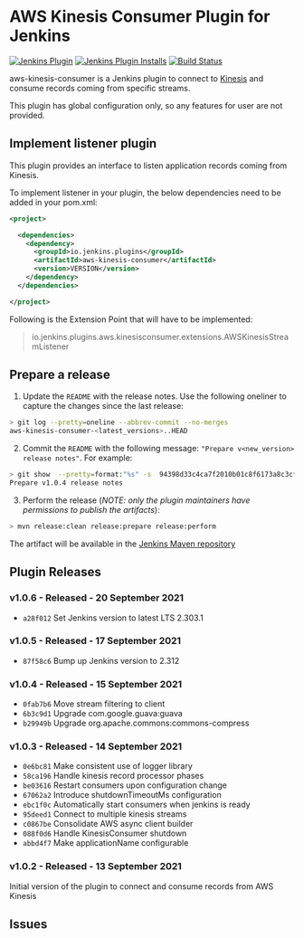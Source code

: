 AWS Kinesis Consumer Plugin for Jenkins
=======================================================

[![Jenkins Plugin](https://img.shields.io/jenkins/plugin/v/aws-kinesis-consumer.svg)](https://plugins.jenkins.io/aws-kinesis-consumer)
[![Jenkins Plugin Installs](https://img.shields.io/jenkins/plugin/i/aws-kinesis-consumer.svg)](https://plugins.jenkins.io/aws-kinesis-consumer)
[![Build Status](https://ci.jenkins.io/buildStatus/icon?job=Plugins/aws-kinesis-consumer-plugin/master)](https://ci.jenkins.io/job/Plugins/job/aws-kinesis-consumer-plugin/job/master/)

aws-kinesis-consumer is a Jenkins plugin to connect to [Kinesis](https://aws.amazon.com/kinesis/) and consume
records coming from specific streams.

This plugin has global configuration only, so any features for user are not provided.

Implement listener plugin
------------------------

This plugin provides an interface to listen application records coming from
Kinesis.

To implement listener in your plugin, the below dependencies need to be added in
your pom.xml:

```xml
<project>

  <dependencies>
    <dependency>
      <groupId>io.jenkins.plugins</groupId>
      <artifactId>aws-kinesis-consumer</artifactId>
      <version>VERSION</version>
    </dependency>
  </dependencies>

</project>
```

Following is the Extension Point that will have to be implemented:

> io.jenkins.plugins.aws.kinesisconsumer.extensions.AWSKinesisStreamListener

Prepare a release
---

1. Update the `README` with the release notes. Use the following oneliner to
capture the changes since the last release:

```bash
> git log --pretty=oneline --abbrev-commit --no-merges
aws-kinesis-consumer-<latest_versions>..HEAD
```

2. Commit the `README` with the following message: `"Prepare v<new_version>
release notes"`. For example:

```bash
> git show  --pretty=format:"%s" -s  94398d33c4ca7f2010b01c8f6173a8c3cf79e0bf
Prepare v1.0.4 release notes
```
3. Perform the release (_NOTE: only the plugin maintainers have permissions to
publish the artifacts_):

```bash
> mvn release:clean release:prepare release:perform
```

The artifact will be available in the [Jenkins Maven repository](https://repo.jenkins-ci.org/artifactory/releases/io/jenkins/plugins/aws-kinesis-consumer/)

Plugin Releases
---

### v1.0.6 - Released - 20 September 2021

* `a28f012` Set Jenkins version to latest LTS 2.303.1

### v1.0.5 - Released - 17 September 2021

* `87f58c6` Bump up Jenkins version to 2.312

### v1.0.4 - Released - 15 September 2021

* `0fab7b6` Move stream filtering to client
* `6b3c9d1` Upgrade com.google.guava:guava
* `b29949b` Upgrade org.apache.commons:commons-compress

### v1.0.3 - Released - 14 September 2021

* `0e6bc81` Make consistent use of logger library
* `58ca196` Handle kinesis record processor phases
* `be03616` Restart consumers upon configuration change
* `67062a2` Introduce shutdownTimeoutMs configuration
* `ebc1f0c` Automatically start consumers when jenkins is ready
* `95deed1` Connect to multiple kinesis streams
* `c0867be` Consolidate AWS async client builder
* `088f0d6` Handle KinesisConsumer shutdown
* `abbd4f7` Make applicationName configurable

### v1.0.2 - Released - 13 September 2021

Initial version of the plugin to connect and consume records from AWS Kinesis

Issues
---
